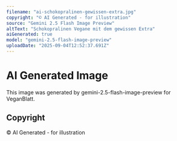 ```yaml
---
filename: "ai-schokopralinen-gewissen-extra.jpg"
copyright: "© AI Generated - for illustration"
source: "Gemini 2.5 Flash Image Preview"
altText: "Schokopralinen Vegane mit dem gewissen Extra"
aiGenerated: true
model: "gemini-2.5-flash-image-preview"
uploadDate: "2025-09-04T12:52:37.691Z"
---
```


# AI Generated Image

This image was generated by gemini-2.5-flash-image-preview for VeganBlatt.

## Copyright
© AI Generated - for illustration
